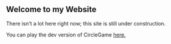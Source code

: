 ## Welcome to my Website

There isn't a lot here right now; this site is still under construction.

You can play the dev version of CircleGame [here.](Games/CircleGame.html)